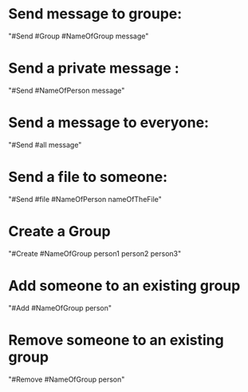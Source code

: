 # Send message to groupe:
"#Send #Group #NameOfGroup message"

# Send a private message :
"#Send #NameOfPerson message"

# Send a message to everyone:
"#Send #all message"

# Send a file to someone:
"#Send #file #NameOfPerson nameOfTheFile"

# Create a Group
"#Create #NameOfGroup person1 person2 person3"

# Add someone to an existing group
"#Add #NameOfGroup person"

# Remove someone to an existing group
"#Remove #NameOfGroup person"
